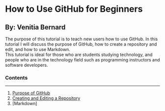 # How to Use GitHub for Beginners
## By: Venitia Bernard  
The purpose of this tutorial is to teach new users how to use GitHub.  In this tutorial I will discuss the purpose of GitHub, how to create a repository and edit, and how to use Markdown.  
This tutorial is ideal for those who are students studying technology, and people who are in the technology field such as programming instructors and software developers.  
### Contents  
---  
1. [Purpose of GitHub](https://github.com/venitiab/finalProject/blob/ad6a5f639794ec8d79e9aa77807b6d461650ecf7/purpose.md)  
2. [Creating and Editing a Repository](https://github.com/venitiab/finalProject/blob/86bc0dad105b224d0905206ae72f593231610dd2/repository.md)  
3. [Markdown]

